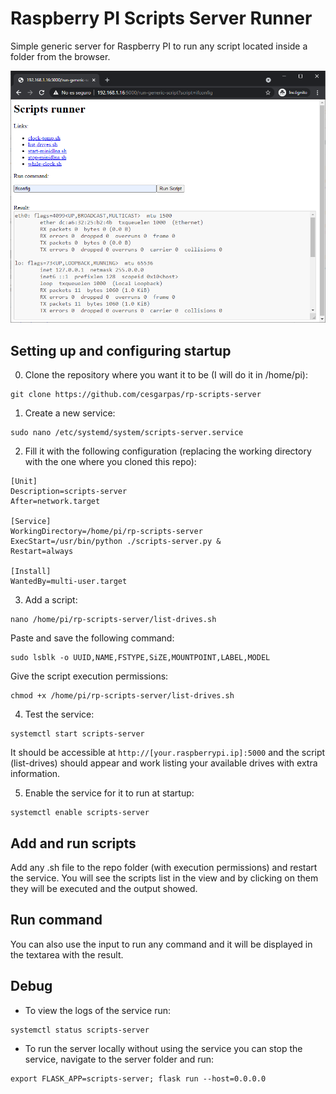 # Raspberry PI Scripts Server Runner
Simple generic server for Raspberry PI to run any script located inside a folder from the browser.

![Scripts server](https://github.com/cesgarpas/rp-scripts-server/blob/main/server-working.png?raw=true)

## Setting up and configuring startup
0. Clone the repository where you want it to be (I will do it in /home/pi):
```
git clone https://github.com/cesgarpas/rp-scripts-server
```

1. Create a new service:
```
sudo nano /etc/systemd/system/scripts-server.service
```

2. Fill it with the following configuration (replacing the working directory with the one where you cloned this repo):
```
[Unit]
Description=scripts-server
After=network.target

[Service]
WorkingDirectory=/home/pi/rp-scripts-server
ExecStart=/usr/bin/python ./scripts-server.py &
Restart=always

[Install]
WantedBy=multi-user.target
```

3. Add a script:
```
nano /home/pi/rp-scripts-server/list-drives.sh
```

Paste and save the following command:
```
sudo lsblk -o UUID,NAME,FSTYPE,SiZE,MOUNTPOINT,LABEL,MODEL
```

Give the script execution permissions:
```
chmod +x /home/pi/rp-scripts-server/list-drives.sh
```

4. Test the service:
```
systemctl start scripts-server
```
It should be accessible at `http://[your.raspberrypi.ip]:5000` and the script (list-drives) should appear and work listing your available drives with extra information.

5. Enable the service for it to run at startup:
```
systemctl enable scripts-server
```

## Add and run scripts
Add any .sh file to the repo folder (with execution permissions) and restart the service. You will see the scripts list in the view and by clicking on them they will be executed and the output showed.

## Run command
You can also use the input to run any command and it will be displayed in the textarea with the result.

## Debug
 - To view the logs of the service run:
```
systemctl status scripts-server
```

 - To run the server locally without using the service you can stop the service, navigate to the server folder and run:
```
export FLASK_APP=scripts-server; flask run --host=0.0.0.0
```
